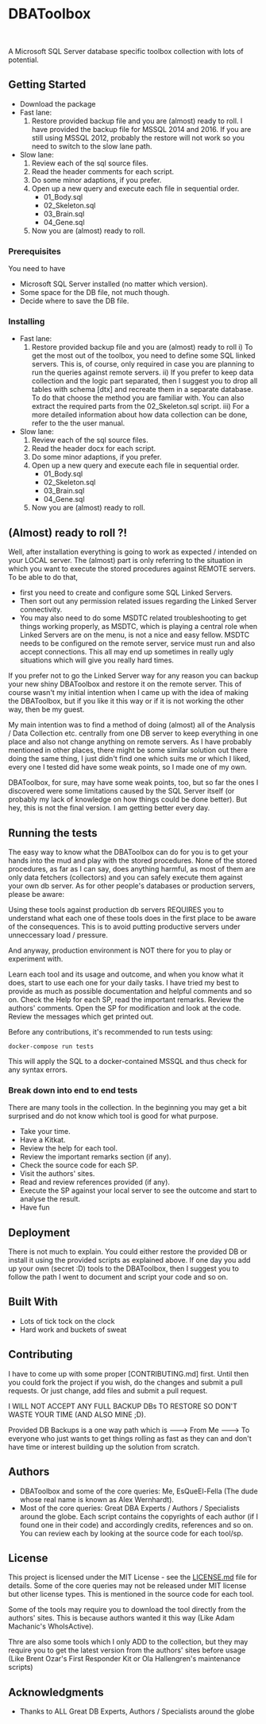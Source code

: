 # DBAToolbox

<p>
    <img src="https://img.shields.io/badge/version-1.2-orange.svg" alt="">
    <a href="LICENSE.md"><img src="https://img.shields.io/badge/license-MIT-blue.svg" alt=""></a>
    <img src="https://img.shields.io/badge/toolbox-MS SQL-green.svg" alt=""> 
</p>

A Microsoft SQL Server database specific toolbox collection with lots of potential.

## Getting Started

- Download the package
- Fast lane: 
    1. Restore provided backup file and you are (almost) ready to roll. I have provided the backup file for MSSQL 2014 and 2016. If you are still using MSSQL 2012, probably the restore will not work so you need to switch to the slow lane path.
- Slow lane: 
    1. Review each of the sql source files.
    2. Read the header comments for each script.
    3. Do some minor adaptions, if you prefer. 
    4. Open up a new query and execute each file in sequential order.
        - 01_Body.sql
        - 02_Skeleton.sql
        - 03_Brain.sql
        - 04_Gene.sql
    5. Now you are (almost) ready to roll.

### Prerequisites

You need to have 
- Microsoft SQL Server installed (no matter which version).
- Some space for the DB file, not much though.
- Decide where to save the DB file.

### Installing

- Fast lane: 
    1. Restore provided backup file and you are (almost) ready to roll
        i) To get the most out of the toolbox, you need to define some SQL linked servers. This is, of course, only required in case you are planning to run the queries against remote servers.
        ii) If you prefer to keep data collection and the logic part separated, then I suggest you to drop all tables with schema [dtx] and recreate them in a separate database. To do that choose the method you are familiar with. You can also extract the required parts from the 02_Skeleton.sql script. 
        iii) For a more detailed information about how data collection can be done, refer to the the user manual.
- Slow lane: 
    1. Review each of the sql source files.
    2. Read the header docx for each script.
    3. Do some minor adaptions, if you prefer. 
    4. Open up a new query and execute each file in sequential order.
        - 01_Body.sql
        - 02_Skeleton.sql
        - 03_Brain.sql
        - 04_Gene.sql
    5. Now you are (almost) ready to roll.

## (Almost) ready to roll ?!

Well, after installation everything is going to work as expected / intended on your LOCAL server. The (almost) part is only referring to the situation in which you want to execute the stored procedures against REMOTE servers. To be able to do that,
- first you need to create and configure some SQL Linked Servers. 
- Then sort out any permission related issues regarding the Linked Server connectivity. 
- You may also need to do some MSDTC related troubleshooting to get things working properly, as MSDTC, which is playing a central role when Linked Servers are on the menu, is not a nice and easy fellow. MSDTC needs to be configured on the remote server, service must run and also accept connections. This all may end up sometimes in really ugly situations which will give you really hard times.

If you prefer not to go the Linked Server way for any reason you can backup your new shiny DBAToolbox and restore it on the remote server. This of course wasn't my initial intention when I came up with the idea of making the DBAToolbox, but if you like it this way or if it is not working the other way, then be my guest.

My main intention was to find a method of doing (almost) all of the Analysis / Data Collection etc. centrally from one DB server to keep everything in one place and also not change anything on remote servers. As I have probably mentioned in other places, there might be some similar solution out there doing the same thing, I just didn't find one which suits me or which I liked, every one I tested did have some weak points, so I made one of my own. 

DBAToolbox, for sure, may have some weak points, too, but so far the ones I discovered were some limitations caused by the SQL Server itself (or probably my lack of knowledge on how things could be done better). But hey, this is not the final version. I am getting better every day.

## Running the tests

The easy way to know what the DBAToolbox can do for you is to get your hands into the mud and play with the stored procedures. None of the stored procedures, as far as I can say, does anything harmful, as most of them are only data fetchers (collectors) and you can safely execute them against your own db server. As for other people's databases or production servers, please be aware: 

Using these tools against production db servers REQUIRES you to understand what each one of these tools does in the first place to be aware of the consequences. This is to avoid putting productive servers under unneccessary load / pressure.

And anyway, production environment is NOT there for you to play or experiment with. 

Learn each tool and its usage and outcome, and when you know what it does, start to use each one for your daily tasks. I have tried my best to provide as much as possible documentation and helpful comments and so on. Check the Help for each SP, read the important remarks. Review the authors' comments. Open the SP for modification and look at the code. Review the messages which get printed out.

Before any contributions, it's recommended to run tests using:
```
docker-compose run tests
```
This will apply the SQL to a docker-contained MSSQL and thus check for any syntax errors.

### Break down into end to end tests

There are many tools in the collection. In the beginning you may get a bit surprised and do not know which tool is good for what purpose. 
- Take your time. 
- Have a Kitkat. 
- Review the help for each tool.
- Review the important remarks section (if any).
- Check the source code for each SP.
- Visit the authors' sites.
- Read and review references provided (if any).
- Execute the SP against your local server to see the outcome and start to analyse the result.
- Have fun

## Deployment

There is not much to explain. You could either restore the provided DB or install it using the provided scripts as explained above. If one day you add up your own (secret :D) tools to the DBAToolbox, then I suggest you to follow the path I went to document and script your code and so on.

## Built With

* Lots of tick tock on the clock
* Hard work and buckets of sweat

## Contributing

I have to come up with some proper [CONTRIBUTING.md] first. Until then you could fork the project if you wish, do the changes and submit a pull requests. Or just change, add files and submit a pull request.

I WILL NOT ACCEPT ANY FULL BACKUP DBs TO RESTORE SO DON'T WASTE YOUR TIME (AND ALSO MINE ;D). 

Provided DB Backups is a one way path which is ---> From Me ---> To everyone who just wants to get things rolling as fast as they can and don't have time or interest building up the solution from scratch.  

## Authors

* DBAToolbox and some of the core queries: Me, EsQueEl-Fella (The dude whose real name is known as Alex Wernhardt).
* Most of the core queries: Great DBA Experts / Authors / Specialists around the globe. Each script contains the copyrights of each author (if I found one in their code) and accordingly credits, references and so on. You can review each by looking at the source code for each tool/sp.

## License

This project is licensed under the MIT License - see the [LICENSE.md](LICENSE.md) file for details. Some of the core queries may not be released under MIT license but other license types. This is mentioned in the source code for each tool.

Some of the tools may require you to download the tool directly from the authors' sites. This is because authors wanted it this way (Like Adam Machanic's WhoIsActive). 

Thre are also some tools which I only ADD to the collection, but they may require you to get the latest version from the authors' sites before usage (Like Brent Ozar's First Responder Kit or Ola Hallengren's maintenance scripts)

## Acknowledgments

* Thanks to ALL Great DB Experts, Authors / Specialists around the globe

